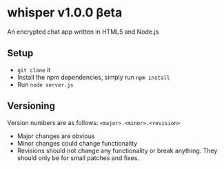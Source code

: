 # whisper v1.0.0 βeta

An encrypted chat app written in HTML5 and Node.js

## Setup
* `git clone` it
* Install the npm dependencies, simply run `npm install`
* Run `node server.js`

## Versioning
Version numbers are as follows:
`<major>.<minor>.<revision>`

* Major changes are obvious
* Minor changes could change functionality
* Revisions should not change any functionality or break anything. They should only be for small patches and fixes.
